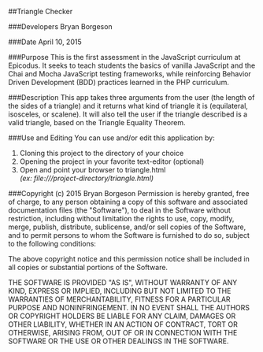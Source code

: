 ##Triangle Checker

###Developers
Bryan Borgeson

###Date
April 10, 2015

###Purpose
This is the first assessment in the JavaScript curriculum at Epicodus.  It seeks to teach students the basics of vanilla JavaScript and the Chai and Mocha JavaScript testing frameworks, while reinforcing Behavior Driven Development (BDD) practices learned in the PHP curriculum.

###Description
This app takes three arguments from the user (the length of the sides of a triangle) and it returns what kind of triangle it is (equilateral, isosceles, or scalene).  It will also tell the user if the triangle described is a valid triangle, based on the Triangle Equality Theorem.

###Use and Editing
You can use and/or edit this application by:<br />
1. Cloning this project to the directory of your choice<br />
2. Opening the project in your favorite text-editor (optional)<br />
3. Open and point your browser to triangle.html<br />
*(ex: file:///project-directory/triangle.html)*

###Copyright (c) 2015 Bryan Borgeson
Permission is hereby granted, free of charge, to any person obtaining a copy
of this software and associated documentation files (the "Software"), to deal
in the Software without restriction, including without limitation the rights
to use, copy, modify, merge, publish, distribute, sublicense, and/or sell
copies of the Software, and to permit persons to whom the Software is
furnished to do so, subject to the following conditions:

The above copyright notice and this permission notice shall be included in
all copies or substantial portions of the Software.

THE SOFTWARE IS PROVIDED "AS IS", WITHOUT WARRANTY OF ANY KIND, EXPRESS OR
IMPLIED, INCLUDING BUT NOT LIMITED TO THE WARRANTIES OF MERCHANTABILITY,
FITNESS FOR A PARTICULAR PURPOSE AND NONINFRINGEMENT. IN NO EVENT SHALL THE
AUTHORS OR COPYRIGHT HOLDERS BE LIABLE FOR ANY CLAIM, DAMAGES OR OTHER
LIABILITY, WHETHER IN AN ACTION OF CONTRACT, TORT OR OTHERWISE, ARISING FROM,
OUT OF OR IN CONNECTION WITH THE SOFTWARE OR THE USE OR OTHER DEALINGS IN
THE SOFTWARE.
